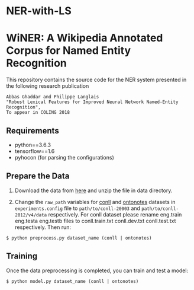 # NER-with-LS

WiNER: A Wikipedia Annotated Corpus for Named Entity Recognition
================================================================

This repository contains the source code for the NER system presented in the following research publication

    Abbas Ghaddar and Philippe Langlais 
    "Robust Lexical Features for Improved Neural Network Named-Entity Recognition",
    To appear in COLING 2018

## Requirements

* python==3.6.3
* tensorflow==1.6
* pyhocon (for parsing the configurations)

## Prepare the Data
1. Download the data from [here]() and unzip the file in data directory.

2. Change the `raw_path` variables for [conll](http://www.cnts.ua.ac.be/conll2003/ner/) and [ontonotes](http://conll.cemantix.org/2012/data.html) datasets in `experiments.config` file to `path/to/conll-20003` and `path/to/conll-2012/v4/data` respectively. For conll dataset please rename eng.train eng.testa eng.testb files to conll.train.txt conll.dev.txt conll.test.txt respectively. Then run: 
 
```
$ python preprocess.py dataset_name (conll | ontonotes)
```

## Training
Once the data preprocessing is completed, you can train and test a model:
```
$ python model.py dataset_name (conll | ontonotes)
```
